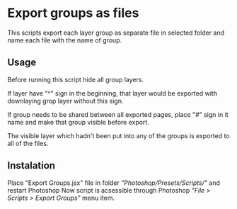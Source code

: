 # Export groups as files

This scripts export each layer group as separate file in selected folder and name each file with the name of group.


## Usage

Before running this script hide all group layers.

If layer have "^" sign in the beginning, that layer would be exported with downlaying grop layer without this sign.

If group needs to be shared between all exported pages, place "#" sign in it name and make that group visible before export.

The visible layer which hadn't been put into any of the groups is exported to all of the files.


## Instalation

Place "Export Groups.jsx" file in folder *"Photoshop/Presets/Scripts/"* and restart Photoshop
Now script is acsessible through Photoshop *"File > Scripts > Export Groups"* menu item.
